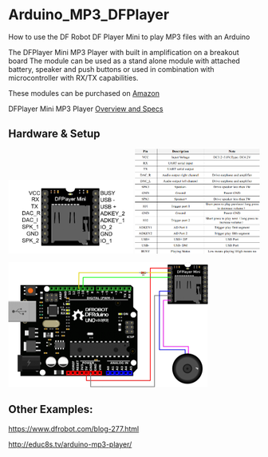 # Arduino_MP3_DFPlayer
How to use the DF Robot DF Player Mini to play MP3 files with an Arduino

The DFPlayer Mini MP3 Player with built in amplification on a breakout board 
The module can be used as a stand alone module with attached battery, speaker and push buttons or used in combination with microcontroller with RX/TX capabilities.

These modules can be purchased on [Amazon](https://www.amazon.com/gp/product/B01MQD5IIA)

DFPlayer Mini MP3 Player [Overview and Specs](https://wiki.dfrobot.com/DFPlayer_Mini_SKU_DFR0299)

## Hardware & Setup

<img src="./images/miniplayer_pin_map.png" width=250> <img src="./images/pin_map_desc_en.png" width=250> 

<img src="./images/playerMini.png" width=400>


## Other Examples: 

https://www.dfrobot.com/blog-277.html

http://educ8s.tv/arduino-mp3-player/
